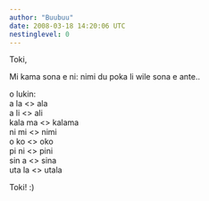 ```yaml
---
author: "Buubuu"
date: 2008-03-18 14:20:06 UTC
nestinglevel: 0
---
```

Toki,  
  
Mi kama sona e ni: nimi du poka li wile sona e ante..  
  
o lukin:  
a la <> ala  
a li <> ali  
kala ma <> kalama  
ni mi <> nimi  
o ko <> oko  
pi ni <> pini  
sin a <> sina  
uta la <> utala  
  
Toki! :)